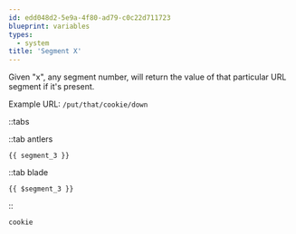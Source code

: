 ```yaml
---
id: edd048d2-5e9a-4f80-ad79-c0c22d711723
blueprint: variables
types:
  - system
title: 'Segment X'
---
```

Given "x", any segment number, will return the value of that particular URL segment if it's present.

Example URL: `/put/that/cookie/down`

::tabs

::tab antlers
```antlers
{{ segment_3 }}
```
::tab blade
```blade
{{ $segment_3 }}
```
::

```html
cookie
```

